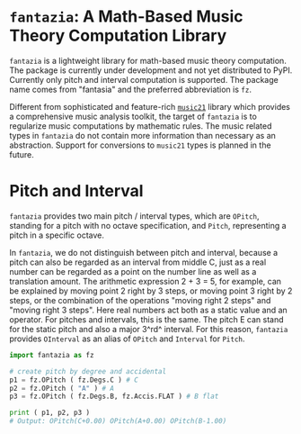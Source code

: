 # `fantazia`: A Math-Based Music Theory Computation Library

`fantazia` is a lightweight library for math-based music theory computation. The package is currently under development and not yet distributed to PyPI. Currently only pitch and interval computation is supported. The package name comes from "fantasia" and the preferred abbreviation is `fz`.

Different from sophisticated and feature-rich [`music21`](https://github.com/cuthbertLab/music21) library which provides a comprehensive music analysis toolkit, the target of `fantazia` is to regularize music computations by mathematic rules. The music related types in `fantazia` do not contain more information than necessary as an abstraction. Support for conversions to `music21` types is planned in the future.

# Pitch and Interval

`fantazia` provides two main pitch / interval types, which are `OPitch`, standing for a pitch with no octave specification, and `Pitch`, representing a pitch in a specific octave.

In `fantazia`, we do not distinguish between pitch and interval, because a pitch can also be regarded as an interval from middle C, just as a real number can be regarded as a point on the number line as well as a translation amount. The arithmetic expression 2 + 3 = 5, for example, can be explained by moving point 2 right by 3 steps, or moving point 3 right by 2 steps, or the combination of the operations "moving right 2 steps" and "moving right 3 steps". Here real numbers act both as a static value and an operator. For pitches and intervals, this is the same. The pitch E can stand for the static pitch and also a major 3^rd^ interval. For this reason, `fantazia` provides `OInterval` as an alias of `OPitch` and `Interval` for `Pitch`. 

```python
import fantazia as fz

# create pitch by degree and accidental
p1 = fz.OPitch ( fz.Degs.C ) # C
p2 = fz.OPitch ( "A" ) # A
p3 = fz.OPitch ( fz.Degs.B, fz.Accis.FLAT ) # B flat

print ( p1, p2, p3 )
# Output: OPitch(C+0.00) OPitch(A+0.00) OPitch(B-1.00)
```